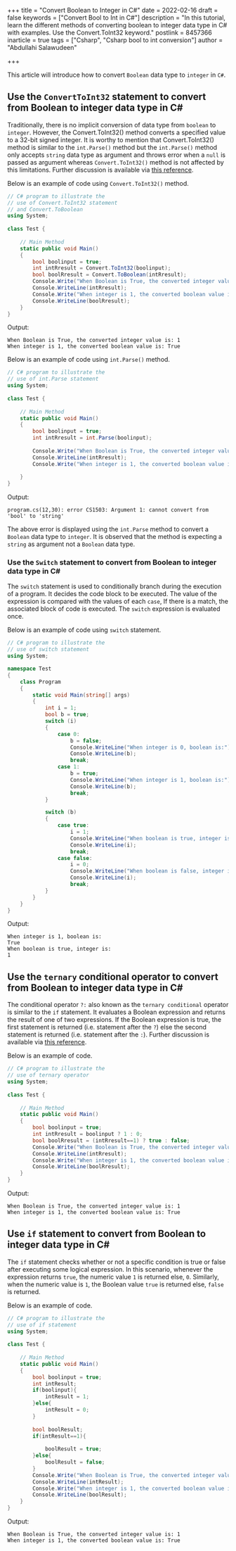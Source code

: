 +++
title = "Convert Boolean to Integer in C#"
date = 2022-02-16
draft = false
keywords = ["Convert Bool to Int in C#"]
description = "In this tutorial, learn the different methods of converting boolean to integer data type in C# with examples. Use the Convert.ToInt32 keyword."
postlink = 8457366
inarticle = true
tags = ["Csharp", "Csharp bool to int conversion"]
author = "Abdullahi Salawudeen"

+++

This article will introduce how to convert `Boolean` data type to `integer` in `C#`.

## Use the `ConvertToInt32` statement to convert from Boolean to integer data type in C#

Traditionally, there is no implicit conversion of data type from `boolean` to `integer`. However, the Convert.ToInt32() method converts a specified value to a 32-bit signed integer. It is worthy to mention that Convert.ToInt32() method is similar to the `int.Parse()` method but the `int.Parse()` method only accepts `string` data type as argument and throws error when a `null` is passed as argument whereas `Convert.ToInt32()` method is not affected by this limitations. Further discussion is available via [this reference](https://docs.microsoft.com/en-us/dotnet/csharp/language-reference/statements/jump-statements).

Below is an example of code using `Convert.ToInt32()` method.

```c#
// C# program to illustrate the
// use of Convert.ToInt32 statement
// and Convert.ToBoolean
using System;
 
class Test {
 
    // Main Method
    static public void Main()
    {
        bool boolinput = true;  
		int intRresult = Convert.ToInt32(boolinput); 
        bool boolRresult = Convert.ToBoolean(intRresult); 
        Console.Write("When Boolean is True, the converted integer value is: ");
        Console.WriteLine(intRresult);
        Console.Write("When integer is 1, the converted boolean value is: ");
        Console.WriteLine(boolRresult);
    }
}
```

Output:

```text
When Boolean is True, the converted integer value is: 1
When integer is 1, the converted boolean value is: True
```



Below is an example of code using `int.Parse()` method.

```c#
// C# program to illustrate the
// use of int.Parse statement
using System;
 
class Test {
 
    // Main Method
    static public void Main()
    {
        bool boolinput = true;  
		int intRresult = int.Parse(boolinput); 
        
        Console.Write("When Boolean is True, the converted integer value is: ");
        Console.WriteLine(intRresult);
        Console.Write("When integer is 1, the converted boolean value is: ");
        
    }
}
```

Output:

```text
program.cs(12,30): error CS1503: Argument 1: cannot convert from 'bool' to 'string'
```

The above error is displayed using the `int.Parse` method to convert a `Boolean` data type to `integer`. It is observed that the method is expecting a `string` as argument not a `Boolean` data type.

### Use the `Switch` statement to convert from Boolean to integer data type in C#

The `switch` statement is used to conditionally branch during the execution of a program. It decides the code block to be executed. The value of the expression is compared with the values of each `case`, If there is a match, the associated block of code is executed. The `switch` expression is evaluated once.

Below is an example of code using `switch` statement.

```c#
// C# program to illustrate the
// use of switch statement
using System;

namespace Test
{
    class Program
    {
        static void Main(string[] args)
        {
            int i = 1;
            bool b = true;
            switch (i)
            {
                case 0:
                    b = false;
                    Console.WriteLine("When integer is 0, boolean is:");
                    Console.WriteLine(b);
                    break;
                case 1:
                    b = true;
                    Console.WriteLine("When integer is 1, boolean is:");
                    Console.WriteLine(b);
                    break;
            }

            switch (b)
            {
                case true:
                    i = 1;
                    Console.WriteLine("When boolean is true, integer is:");
                    Console.WriteLine(i);
                    break;
                case false:
                    i = 0;
                    Console.WriteLine("When boolean is false, integer is:");
                    Console.WriteLine(i);
                    break;
            }
        }
    }
}
```

Output:

```text
When integer is 1, boolean is:
True
When boolean is true, integer is:
1
```



## Use the `ternary` conditional operator to convert from Boolean to integer data type in C#

The conditional operator `?:` also known as the `ternary conditional` operator is similar to the `if` statement. It evaluates a Boolean expression and returns the result of one of two expressions. If the Boolean expression is true, the first statement is returned (i.e. statement after the `?`) else the second statement is returned (i.e. statement after the `:`). Further discussion is available via [this reference](https://docs.microsoft.com/en-us/dotnet/csharp/language-reference/operators/conditional-operator).

Below is an example of code.

```c#
// C# program to illustrate the
// use of ternary operator
using System;
 
class Test {
 
    // Main Method
    static public void Main()
    {
        bool boolinput = true;          
		int intRresult = boolinput ? 1 : 0; 
        bool boolRresult = (intRresult==1) ? true : false;  
        Console.Write("When Boolean is True, the converted integer value is: ");
        Console.WriteLine(intRresult);
        Console.Write("When integer is 1, the converted boolean value is: ");
        Console.WriteLine(boolRresult);
    }
}
```

Output:

```text
When Boolean is True, the converted integer value is: 1
When integer is 1, the converted boolean value is: True
```

## Use `if` statement to convert from Boolean to integer data type in C#

The `if` statement checks whether or not a specific condition is true or false after executing some logical expression. In this scenario, whenever the expression returns `true`, the numeric value `1` is returned else, `0`. Similarly, when the numeric value is `1`, the Boolean value `true` is returned else, `false` is returned.

Below is an example of code.

```c#
// C# program to illustrate the
// use of if statement
using System;
 
class Test {
 
    // Main Method
    static public void Main()
    {
        bool boolinput = true;  
        int intResult;
        if(boolinput){
            intResult = 1;
        }else{
            intResult = 0;
        }       
	
        bool boolResult;
        if(intResult==1){
            
            boolResult = true;
        }else{
            boolResult = false;
        }         
        Console.Write("When Boolean is True, the converted integer value is: ");
        Console.WriteLine(intResult);
        Console.Write("When integer is 1, the converted boolean value is: ");
        Console.WriteLine(boolResult);
    }
}
```

Output:

```text
When Boolean is True, the converted integer value is: 1
When integer is 1, the converted boolean value is: True
```
